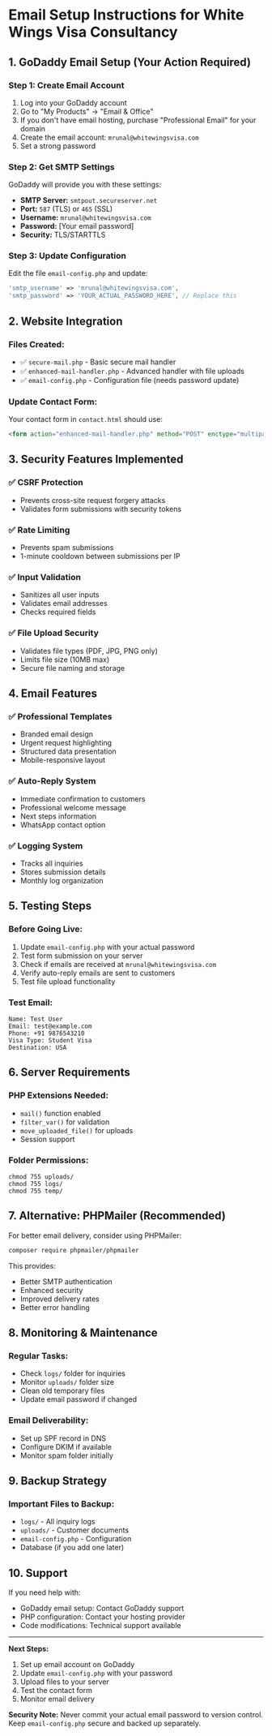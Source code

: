 # Email Setup Instructions for White Wings Visa Consultancy

## 1. GoDaddy Email Setup (Your Action Required)

### Step 1: Create Email Account
1. Log into your GoDaddy account
2. Go to "My Products" → "Email & Office"
3. If you don't have email hosting, purchase "Professional Email" for your domain
4. Create the email account: `mrunal@whitewingsvisa.com`
5. Set a strong password

### Step 2: Get SMTP Settings
GoDaddy will provide you with these settings:
- **SMTP Server:** `smtpout.secureserver.net`
- **Port:** `587` (TLS) or `465` (SSL)
- **Username:** `mrunal@whitewingsvisa.com`
- **Password:** [Your email password]
- **Security:** TLS/STARTTLS

### Step 3: Update Configuration
Edit the file `email-config.php` and update:
```php
'smtp_username' => 'mrunal@whitewingsvisa.com',
'smtp_password' => 'YOUR_ACTUAL_PASSWORD_HERE', // Replace this
```

## 2. Website Integration

### Files Created:
- ✅ `secure-mail.php` - Basic secure mail handler
- ✅ `enhanced-mail-handler.php` - Advanced handler with file uploads
- ✅ `email-config.php` - Configuration file (needs password update)

### Update Contact Form:
Your contact form in `contact.html` should use:
```html
<form action="enhanced-mail-handler.php" method="POST" enctype="multipart/form-data">
```

## 3. Security Features Implemented

### ✅ CSRF Protection
- Prevents cross-site request forgery attacks
- Validates form submissions with security tokens

### ✅ Rate Limiting
- Prevents spam submissions
- 1-minute cooldown between submissions per IP

### ✅ Input Validation
- Sanitizes all user inputs
- Validates email addresses
- Checks required fields

### ✅ File Upload Security
- Validates file types (PDF, JPG, PNG only)
- Limits file size (10MB max)
- Secure file naming and storage

## 4. Email Features

### ✅ Professional Templates
- Branded email design
- Urgent request highlighting
- Structured data presentation
- Mobile-responsive layout

### ✅ Auto-Reply System
- Immediate confirmation to customers
- Professional welcome message
- Next steps information
- WhatsApp contact option

### ✅ Logging System
- Tracks all inquiries
- Stores submission details
- Monthly log organization

## 5. Testing Steps

### Before Going Live:
1. Update `email-config.php` with your actual password
2. Test form submission on your server
3. Check if emails are received at `mrunal@whitewingsvisa.com`
4. Verify auto-reply emails are sent to customers
5. Test file upload functionality

### Test Email:
```
Name: Test User
Email: test@example.com
Phone: +91 9876543210
Visa Type: Student Visa
Destination: USA
```

## 6. Server Requirements

### PHP Extensions Needed:
- `mail()` function enabled
- `filter_var()` for validation
- `move_uploaded_file()` for uploads
- Session support

### Folder Permissions:
```
chmod 755 uploads/
chmod 755 logs/
chmod 755 temp/
```

## 7. Alternative: PHPMailer (Recommended)

For better email delivery, consider using PHPMailer:

```bash
composer require phpmailer/phpmailer
```

This provides:
- Better SMTP authentication
- Enhanced security
- Improved delivery rates
- Better error handling

## 8. Monitoring & Maintenance

### Regular Tasks:
- Check `logs/` folder for inquiries
- Monitor `uploads/` folder size
- Clean old temporary files
- Update email password if changed

### Email Deliverability:
- Set up SPF record in DNS
- Configure DKIM if available
- Monitor spam folder initially

## 9. Backup Strategy

### Important Files to Backup:
- `logs/` - All inquiry logs
- `uploads/` - Customer documents
- `email-config.php` - Configuration
- Database (if you add one later)

## 10. Support

If you need help with:
- GoDaddy email setup: Contact GoDaddy support
- PHP configuration: Contact your hosting provider
- Code modifications: Technical support available

---

**Next Steps:**
1. Set up email account on GoDaddy
2. Update `email-config.php` with your password
3. Upload files to your server
4. Test the contact form
5. Monitor email delivery

**Security Note:** Never commit your actual email password to version control. Keep `email-config.php` secure and backed up separately.